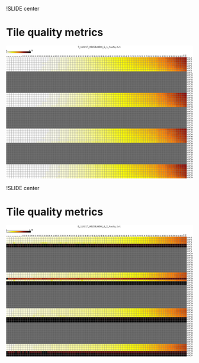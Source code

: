 !SLIDE center
# Tile quality metrics #
![good_flowcell.png](good_flowcell.png)

!SLIDE center
# Tile quality metrics #
![bad_flowcell.png](bad_flowcell.png)
